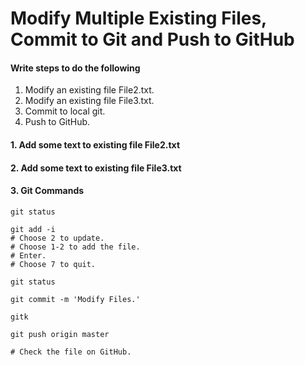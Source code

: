 # Modify Multiple Existing Files, Commit to Git and Push to GitHub

#### Write steps to do the following
1. Modify an existing file File2.txt.
2. Modify an existing file File3.txt.
3. Commit to local git.
4. Push to GitHub.

#### 1. Add some text to existing file File2.txt

#### 2. Add some text to existing file File3.txt

#### 3. Git Commands 
	git status
	
	git add -i
	# Choose 2 to update.
	# Choose 1-2 to add the file.
	# Enter.
	# Choose 7 to quit.
	
	git status
	
	git commit -m 'Modify Files.'
	
	gitk
	
	git push origin master
	
	# Check the file on GitHub.
